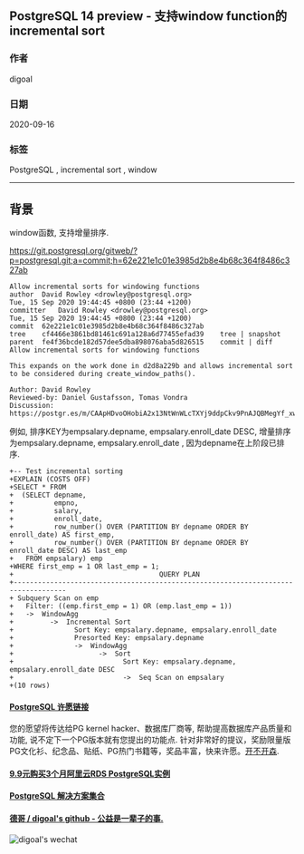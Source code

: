 ## PostgreSQL 14 preview - 支持window function的incremental sort        
        
### 作者        
digoal        
        
### 日期        
2020-09-16        
        
### 标签        
PostgreSQL , incremental sort , window        
        
----        
        
## 背景      
window函数, 支持增量排序.    
    
https://git.postgresql.org/gitweb/?p=postgresql.git;a=commit;h=62e221e1c01e3985d2b8e4b68c364f8486c327ab    
    
```    
Allow incremental sorts for windowing functions    
author	David Rowley <drowley@postgresql.org>	    
Tue, 15 Sep 2020 19:44:45 +0800 (23:44 +1200)    
committer	David Rowley <drowley@postgresql.org>	    
Tue, 15 Sep 2020 19:44:45 +0800 (23:44 +1200)    
commit	62e221e1c01e3985d2b8e4b68c364f8486c327ab    
tree	cf4466e3861bd81461c691a128a6d77455efad39	tree | snapshot    
parent	fe4f36bcde182d57dee5dba898076aba5d826515	commit | diff    
Allow incremental sorts for windowing functions    
    
This expands on the work done in d2d8a229b and allows incremental sort    
to be considered during create_window_paths().    
    
Author: David Rowley    
Reviewed-by: Daniel Gustafsson, Tomas Vondra    
Discussion: https://postgr.es/m/CAApHDvoOHobiA2x13NtWnWLcTXYj9ddpCkv9PnAJQBMegYf_xw%40mail.gmail.com    
```    
    
例如, 排序KEY为empsalary.depname, empsalary.enroll_date DESC, 增量排序为empsalary.depname, empsalary.enroll_date , 因为depname在上阶段已排序.     
    
```    
+-- Test incremental sorting    
+EXPLAIN (COSTS OFF)    
+SELECT * FROM    
+  (SELECT depname,    
+          empno,    
+          salary,    
+          enroll_date,    
+          row_number() OVER (PARTITION BY depname ORDER BY enroll_date) AS first_emp,    
+          row_number() OVER (PARTITION BY depname ORDER BY enroll_date DESC) AS last_emp    
+   FROM empsalary) emp    
+WHERE first_emp = 1 OR last_emp = 1;    
+                                    QUERY PLAN                                         
+-----------------------------------------------------------------------------------    
+ Subquery Scan on emp    
+   Filter: ((emp.first_emp = 1) OR (emp.last_emp = 1))    
+   ->  WindowAgg    
+         ->  Incremental Sort    
+               Sort Key: empsalary.depname, empsalary.enroll_date    
+               Presorted Key: empsalary.depname    
+               ->  WindowAgg    
+                     ->  Sort    
+                           Sort Key: empsalary.depname, empsalary.enroll_date DESC    
+                           ->  Seq Scan on empsalary    
+(10 rows)    
```    
    
  
#### [PostgreSQL 许愿链接](https://github.com/digoal/blog/issues/76 "269ac3d1c492e938c0191101c7238216")
您的愿望将传达给PG kernel hacker、数据库厂商等, 帮助提高数据库产品质量和功能, 说不定下一个PG版本就有您提出的功能点. 针对非常好的提议，奖励限量版PG文化衫、纪念品、贴纸、PG热门书籍等，奖品丰富，快来许愿。[开不开森](https://github.com/digoal/blog/issues/76 "269ac3d1c492e938c0191101c7238216").  
  
  
#### [9.9元购买3个月阿里云RDS PostgreSQL实例](https://www.aliyun.com/database/postgresqlactivity "57258f76c37864c6e6d23383d05714ea")
  
  
#### [PostgreSQL 解决方案集合](https://yq.aliyun.com/topic/118 "40cff096e9ed7122c512b35d8561d9c8")
  
  
#### [德哥 / digoal's github - 公益是一辈子的事.](https://github.com/digoal/blog/blob/master/README.md "22709685feb7cab07d30f30387f0a9ae")
  
  
![digoal's wechat](../pic/digoal_weixin.jpg "f7ad92eeba24523fd47a6e1a0e691b59")
  
